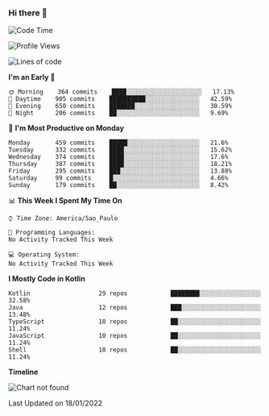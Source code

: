 ### Hi there 👋

<!--
**fernandonogueira/fernandonogueira** is a ✨ _special_ ✨ repository because its `README.md` (this file) appears on your GitHub profile.

Here are some ideas to get you started:

- 🔭 I’m currently working on ...
- 🌱 I’m currently learning ...
- 👯 I’m looking to collaborate on ...
- 🤔 I’m looking for help with ...
- 💬 Ask me about ...
- 📫 How to reach me: ...
- 😄 Pronouns: ...
- ⚡ Fun fact: ...
-->

<!--START_SECTION:waka-->
![Code Time](http://img.shields.io/badge/Code%20Time-1%2C196%20hrs%2017%20mins-blue)

![Profile Views](http://img.shields.io/badge/Profile%20Views-1-blue)

![Lines of code](https://img.shields.io/badge/From%20Hello%20World%20I%27ve%20Written-330%20Thousand%20lines%20of%20code-blue)

**I'm an Early 🐤** 

```text
🌞 Morning    364 commits    ████░░░░░░░░░░░░░░░░░░░░░   17.13% 
🌆 Daytime    905 commits    ██████████░░░░░░░░░░░░░░░   42.59% 
🌃 Evening    650 commits    ███████░░░░░░░░░░░░░░░░░░   30.59% 
🌙 Night      206 commits    ██░░░░░░░░░░░░░░░░░░░░░░░   9.69%

```
📅 **I'm Most Productive on Monday** 

```text
Monday       459 commits    █████░░░░░░░░░░░░░░░░░░░░   21.6% 
Tuesday      332 commits    ████░░░░░░░░░░░░░░░░░░░░░   15.62% 
Wednesday    374 commits    ████░░░░░░░░░░░░░░░░░░░░░   17.6% 
Thursday     387 commits    ████░░░░░░░░░░░░░░░░░░░░░   18.21% 
Friday       295 commits    ███░░░░░░░░░░░░░░░░░░░░░░   13.88% 
Saturday     99 commits     █░░░░░░░░░░░░░░░░░░░░░░░░   4.66% 
Sunday       179 commits    ██░░░░░░░░░░░░░░░░░░░░░░░   8.42%

```


📊 **This Week I Spent My Time On** 

```text
⌚︎ Time Zone: America/Sao_Paulo

💬 Programming Languages: 
No Activity Tracked This Week

💻 Operating System: 
No Activity Tracked This Week

```

**I Mostly Code in Kotlin** 

```text
Kotlin                   29 repos            ████████░░░░░░░░░░░░░░░░░   32.58% 
Java                     12 repos            ███░░░░░░░░░░░░░░░░░░░░░░   13.48% 
TypeScript               10 repos            ██░░░░░░░░░░░░░░░░░░░░░░░   11.24% 
JavaScript               10 repos            ██░░░░░░░░░░░░░░░░░░░░░░░   11.24% 
Shell                    10 repos            ██░░░░░░░░░░░░░░░░░░░░░░░   11.24%

```


**Timeline**

![Chart not found](https://raw.githubusercontent.com/fernandonogueira/fernandonogueira/master/charts/bar_graph.png) 


 Last Updated on 18/01/2022
<!--END_SECTION:waka-->

